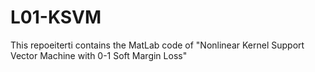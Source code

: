 # L01-KSVM

This repoeiterti contains the MatLab code of "Nonlinear Kernel Support Vector Machine with 0-1 Soft Margin Loss"
